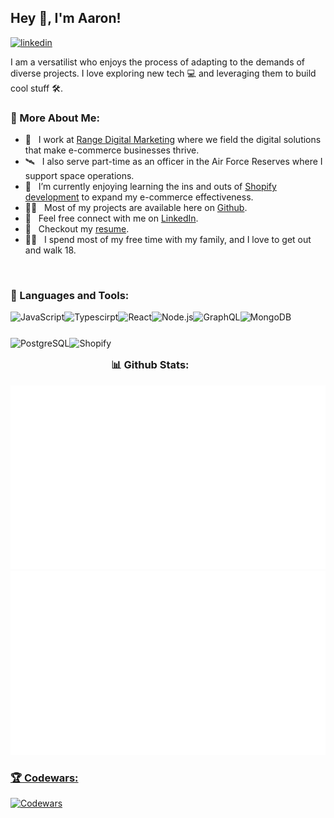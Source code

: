 ## Hey :wave:, I'm Aaron!

<a href='https://www.linkedin.com/in/aaron-rogers-37a668174/'><img alt="linkedin" src="https://user-images.githubusercontent.com/87159469/173919108-b4ec3a66-e502-4ba1-94d8-a2ac54740be4.svg" height='18px'/></a>

I am a versatilist who enjoys the process of adapting to the demands of diverse projects. I love exploring new tech :computer: and leveraging them to build cool stuff :hammer_and_wrench:. 
<br/>
  
### :monocle_face: More About Me:

- :handshake: &nbsp; I work at [Range Digital Marketing](https://www.range-digital.com/) where we field the digital solutions that make e-commerce businesses thrive.
- :artificial_satellite: &nbsp; I also serve part-time as an officer in the Air Force Reserves where I support space operations.
- :seedling: &nbsp; I’m currently enjoying learning the ins and outs of [Shopify development](https://shopify.dev/) to expand my e-commerce effectiveness.
- :man_technologist: &nbsp; Most of my projects are available here on [Github](https://github.com/aaron-r-rogers?tab=repositories).
- :link: &nbsp; Feel free connect with me on [LinkedIn](https://www.linkedin.com/in/aaron-rogers-37a668174/).
- :memo: &nbsp; Checkout my [resume](https://drive.google.com/file/d/1ZigKifrVwAzmNi9dnB1hjg458XZL-g51/view?usp=share_link).
- :golfing_man: &nbsp; I spend most of my free time with my family, and I love to get out and walk 18.

<br>

### 🔨 Languages and Tools:
<a href="https://www.javascript.com/" target="_blank"> <img align="left" alt="JavaScript" height ="42px"  src="https://upload.wikimedia.org/wikipedia/commons/9/99/Unofficial_JavaScript_logo_2.svg"> </a>
<a href="https://www.typescriptlang.org/" target="_blank"><img align="left" alt="Typescirpt" height ="42px" src="https://upload.wikimedia.org/wikipedia/commons/4/4c/Typescript_logo_2020.svg"></a>
<a href="https://reactjs.org/" target="_blank"> <img align="left" alt="React" height ="42px" src="https://upload.wikimedia.org/wikipedia/commons/a/a7/React-icon.svg"></a>
<a href="https://nodejs.org" target="_blank"><img align="left" alt="Node.js" height ="42px" src="https://upload.wikimedia.org/wikipedia/commons/d/d9/Node.js_logo.svg"></a>
<a href="https://graphql.org/" target="_blank"> <img src="https://upload.wikimedia.org/wikipedia/commons/1/17/GraphQL_Logo.svg" align="left" alt="GraphQL" height='42px'/> </a>
<a href="https://www.mongodb.com/" target="_blank"> <img src="https://upload.wikimedia.org/wikipedia/commons/9/93/MongoDB_Logo.svg" align="left" alt="MongoDB" height='42px'/> </a>
<a href="https://www.postgresql.org/" target="_blank"> <img src="https://upload.wikimedia.org/wikipedia/commons/2/29/Postgresql_elephant.svg" align="left" alt="PostgreSQL" height='42px'/> </a>
<a href="https://shopify.dev/" target="_blank"><img align="left" alt="Shopify" height ="42px" src="https://upload.wikimedia.org/wikipedia/commons/thumb/0/0e/Shopify_logo_2018.svg/1200px-Shopify_logo_2018.svg.png"></a>

<br>
<br>
<br>

### :bar_chart: Github Stats:
<a href='https://github.com/aaron-r-rogers/github-stats-transparent'>
  
![Stats Overview](https://raw.githubusercontent.com/aaron-r-rogers/github-stats-transparent/output/generated/overview.svg)
![Most Used Languages](https://raw.githubusercontent.com/aaron-r-rogers/github-stats-transparent/output/generated/languages.svg)
 
### :trophy: Codewars:
[<img alt="Codewars" src="https://www.codewars.com/users/aaron-r-rogers/badges/large"/>](https://www.codewars.com/users/aaron-r-rogers)

</a>

